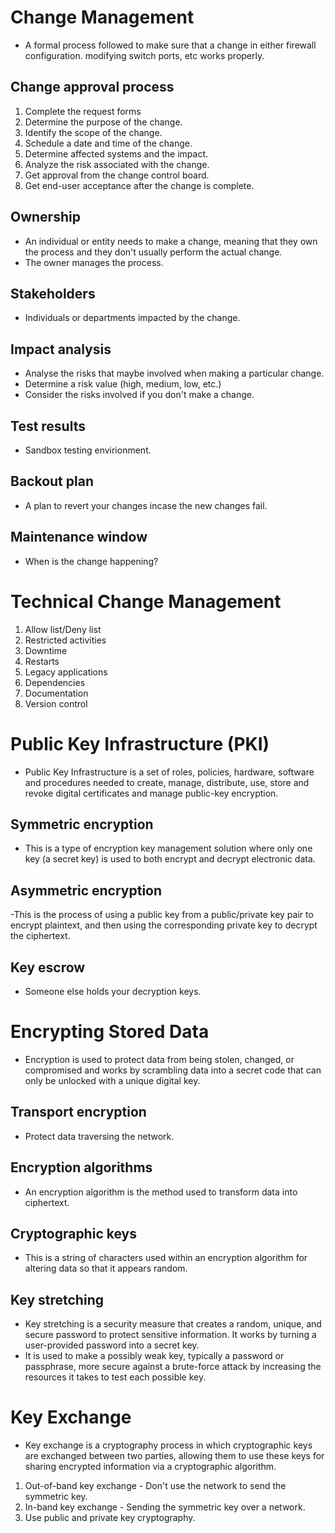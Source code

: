 # Change Management
- A formal process followed to make sure that a change in either firewall configuration. modifying switch ports, etc works properly.

## Change approval process
1. Complete the request forms
2. Determine the purpose of the change.
3. Identify the scope of the change.
4. Schedule a date and time of the change.
5. Determine affected systems and the impact.
6. Analyze the risk associated with the change.
7. Get approval from the change control board.
8. Get end-user acceptance after the change is complete.

## Ownership
- An individual or entity needs to make a change, meaning that they own the process and they don't usually perform the actual change.
- The owner manages the process.

## Stakeholders
- Individuals or departments impacted by the change.

## Impact analysis
- Analyse the risks that maybe involved when making a particular change.
- Determine a risk value (high, medium, low, etc.)
- Consider the risks involved if you don't make a change.

## Test results
- Sandbox testing envirionment.

## Backout plan
- A plan to revert your changes incase the new changes fail.

## Maintenance window
- When is the change happening?

# Technical Change Management
1. Allow list/Deny list
2. Restricted activities
3. Downtime
4. Restarts
5. Legacy applications
6. Dependencies
7. Documentation
8. Version control

# Public Key Infrastructure (PKI)
- Public Key Infrastructure is a set of roles, policies, hardware, software and procedures needed to create, manage, distribute, use, store and revoke digital certificates and manage public-key encryption.

## Symmetric encryption
- This is a type of encryption key management solution where only one key (a secret key) is used to both encrypt and decrypt electronic data.

## Asymmetric encryption
-This is the process of using a public key from a public/private key pair to encrypt plaintext, and then using the corresponding private key to decrypt the ciphertext.

## Key escrow
- Someone else holds your decryption keys.

# Encrypting Stored Data
- Encryption is used to protect data from being stolen, changed, or compromised and works by scrambling data into a secret code that can only be unlocked with a unique digital key.

## Transport encryption
- Protect data traversing the network.

## Encryption algorithms
- An encryption algorithm is the method used to transform data into ciphertext.

## Cryptographic keys
- This is a string of characters used within an encryption algorithm for altering data so that it appears random.

## Key stretching
- Key stretching is a security measure that creates a random, unique, and secure password to protect sensitive information. It works by turning a user-provided password into a secret key.
- It is used to make a possibly weak key, typically a password or passphrase, more secure against a brute-force attack by increasing the resources it takes to test each possible key.

# Key Exchange
- Key exchange is a cryptography process in which cryptographic keys are exchanged between two parties, allowing them to use these keys for sharing encrypted information via a cryptographic algorithm.
1. Out-of-band key exchange - Don't use the network to send the symmetric key.
2. In-band key exchange - Sending the symmetric key over a network.
3. Use public and private key cryptography.
